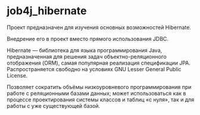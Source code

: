 # job4j_hibernate

Проект предназначен для изучения основных возможностей Hibernate.

Внедрение его в проект вместо прямого использования JDBC.

Hibernate — библиотека для языка программирования Java, предназначенная для решения задач объектно-реляционного отображения (ORM), самая популярная реализация спецификации JPA. 
Распространяется свободно на условиях GNU Lesser General Public License.

Позволяет сократить объёмы низкоуровневого программирования при работе с реляционными базами данных; 
может использоваться как в процессе проектирования системы классов и таблиц «с нуля», так и для работы с уже существующей базой. 